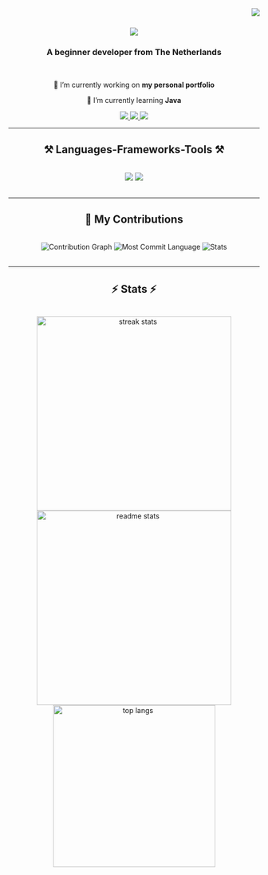 <img align="right" src="https://visitor-badge.laobi.icu/badge?page_id=DiegoooRL.DiegoooRL" />

<h1 align="center">
    <img src="https://readme-typing-svg.herokuapp.com/?font=Righteous&size=35&center=true&vCenter=true&width=500&height=70&duration=4000&lines=Hi+There!+👋;+I'm+Diego!;" />
</h1>

<h3 align="center">A beginner developer from The Netherlands</h3>

<br/>

<div align="center">
 
 🔭 I’m currently working on **my personal portfolio**
 
 🌱 I’m currently learning **Java**

</div>
 
<div align="center"> 
  <a href="mailto:513642@vistacollege.nl">
    <img src="https://img.shields.io/badge/Gmail-333333?style=for-the-badge&logo=gmail&logoColor=red" />
  </a>
  <a href="https://linkedin.com/in/diego-loomans" target="_blank">
    <img src="https://img.shields.io/badge/LinkedIn-0077B5?style=for-the-badge&logo=linkedin&logoColor=white" target="_blank" />
  </a>
  <a href="https://github.com/DiegoooRL" target="_blank">
     <img src="https://img.shields.io/badge/Portfolio-FF5722?style=for-the-badge&logo=todoist&logoColor=white" target="_blank" /> 
  </a>
</div>

 <hr/>
 
<h2 align="center">⚒️ Languages-Frameworks-Tools ⚒️</h2>
<br/>
<div align="center">
    <img src="https://skillicons.dev/icons?i=react,html,css,vscode,github,figma,tailwind" />
    <img src="https://skillicons.dev/icons?i=python,javascript,react" /><br>
</div>

<br/>
<hr/>

<h2 align="center">🐍 My Contributions</h2>
<br/>
<div align="center">
  <img src="https://github-profile-summary-cards.vercel.app/api/cards/profile-details?username=DiegoooRL&theme=react" alt="Contribution Graph" />
  <img src="https://github-profile-summary-cards.vercel.app/api/cards/most-commit-language?username=DiegoooRL&theme=react" alt="Most Commit Language" />
  <img src="https://github-profile-summary-cards.vercel.app/api/cards/stats?username=DiegoooRL&theme=react" alt="Stats" />
</div>

<br/>
<hr/>

<h2 align="center">⚡ Stats ⚡</h2>
<br>
<div align=center>
  <img width=390 src="https://github-readme-streak-stats.herokuapp.com/?user=DiegoooRL&theme=react" alt="streak stats"/>
  <img width=390 src="https://github-readme-stats.vercel.app/api?username=DiegoooRL&count_private=true&show_icons=true&theme=react" alt="readme stats" />
  <br/>
  <img width=325 align="center" src="https://github-readme-stats.vercel.app/api/top-langs/?username=DiegoooRL&hide=HTML&langs_count=8&layout=compact&theme=react" alt="top langs" />
</div>

<br/><br/>
